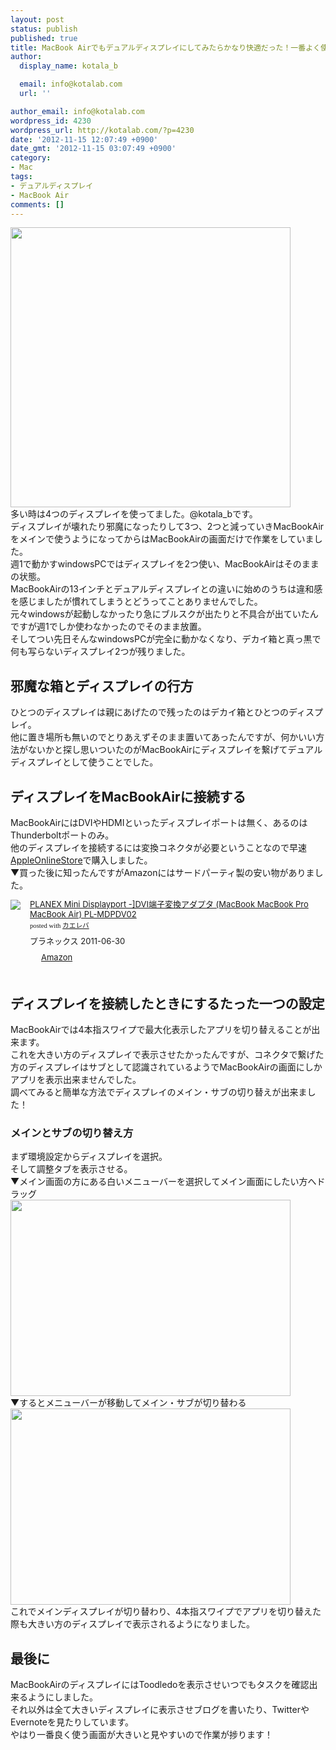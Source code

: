 ```yaml
---
layout: post
status: publish
published: true
title: MacBook Airでもデュアルディスプレイにしてみたらかなり快適だった！一番よく使う画面は大きい方がいい！
author:
  display_name: kotala_b

  email: info@kotalab.com
  url: ''

author_email: info@kotalab.com
wordpress_id: 4230
wordpress_url: http://kotalab.com/?p=4230
date: '2012-11-15 12:07:49 +0900'
date_gmt: '2012-11-15 03:07:49 +0900'
category:
- Mac
tags:
- デュアルディスプレイ
- MacBook Air
comments: []
---
```

<p><a href="http://kotalab.com/wp-content/uploads/dualdisplay_20121115.jpg" target="_blank"><img src="http://kotalab.com/wp-content/uploads/dualdisplay_20121115.jpg" alt="" title="dualdisplay_20121115" width="448" height="448" class="alignnone size-full wp-image-4236" /></a><br />
多い時は4つのディスプレイを使ってました。@kotala_bです。<br />
ディスプレイが壊れたり邪魔になったりして3つ、2つと減っていきMacBookAirをメインで使うようになってからはMacBookAirの画面だけで作業をしていました。<br />
週1で動かすwindowsPCではディスプレイを2つ使い、MacBookAirはそのままの状態。<br />
MacBookAirの13インチとデュアルディスプレイとの違いに始めのうちは違和感を感じましたが慣れてしまうとどうってことありませんでした。<br />
元々windowsが起動しなかったり急にブルスクが出たりと不具合が出ていたんですが週1でしか使わなかったのでそのまま放置。<br />
そしてつい先日そんなwindowsPCが完全に動かなくなり、デカイ箱と真っ黒で何も写らないディスプレイ2つが残りました。<br />
<!--more--></p>
<h2>邪魔な箱とディスプレイの行方</h2>
<p>ひとつのディスプレイは親にあげたので残ったのはデカイ箱とひとつのディスプレイ。<br />
他に置き場所も無いのでとりあえずそのまま置いてあったんですが、何かいい方法がないかと探し思いついたのがMacBookAirにディスプレイを繋げてデュアルディスプレイとして使うことでした。</p>
<h2>ディスプレイをMacBookAirに接続する</h2>
<p>MacBookAirにはDVIやHDMIといったディスプレイポートは無く、あるのはThunderboltポートのみ。<br />
他のディスプレイを接続するには変換コネクタが必要ということなので早速<a href="http://store.apple.com/jp" target="_blank">AppleOnlineStore</a>で購入しました。<br />
▼買った後に知ったんですがAmazonにはサードパーティ製の安い物がありました。</p>
<div class="kaerebalink-box" style="text-align:left;padding-bottom:20px;font-size:small;/zoom: 1;overflow: hidden;">
<div class="kaerebalink-image" style="float:left;margin:0 15px 10px 0;"><a href="http://www.amazon.co.jp/exec/obidos/ASIN/B0052GQ4S4/same-22/ref=nosim/" rel="nofollow" target="_blank"><img src="http://ecx.images-amazon.com/images/I/31lpyhdz52L._SL160_.jpg" style="border: none;" /></a></div>
<div class="kaerebalink-info" style="line-height:120%;/zoom: 1;overflow: hidden;">
<div class="kaerebalink-name" style="margin-bottom:10px;line-height:120%"><a href="http://www.amazon.co.jp/exec/obidos/ASIN/B0052GQ4S4/same-22/ref=nosim/" rel="nofollow" target="_blank">PLANEX Mini Displayport -]DVI端子変換アダプタ (MacBook MacBook Pro MacBook Air) PL-MDPDV02</a>
<div class="kaerebalink-powered-date" style="font-size:8pt;margin-top:5px;font-family:verdana;line-height:120%">posted with <a href="http://kaereba.com" target="_blank">カエレバ</a></div>
</div>
<div class="kaerebalink-detail" style="margin-bottom:5px;"> プラネックス 2011-06-30    </div>
<div class="kaerebalink-link1" style="margin-top:10px;">
<div class="shoplinkamazon" style="display:inline;margin-right:5px;background: url('http://img.yomereba.com/tam_k_01.gif') 0 0 no-repeat;padding: 2px 0 2px 18px;white-space: nowrap;"><a href="http://www.amazon.co.jp/gp/search?keywords=PL-MDPDV02&__mk_ja_JP=%83J%83%5E%83J%83i&tag=same-22" rel="nofollow" target="_blank" title="アマゾン" >Amazon</a></div>
</div>
</div>
<div class="booklink-footer" style="clear: left"></div>
</div>
<h2>ディスプレイを接続したときにするたった一つの設定</h2>
<p>MacBookAirでは4本指スワイプで最大化表示したアプリを切り替えることが出来ます。<br />
これを大きい方のディスプレイで表示させたかったんですが、コネクタで繋げた方のディスプレイはサブとして認識されているようでMacBookAirの画面にしかアプリを表示出来ませんでした。<br />
調べてみると簡単な方法でディスプレイのメイン・サブの切り替えが出来ました！</p>
<h3>メインとサブの切り替え方</h3>
<p>まず環境設定からディスプレイを選択。<br />
そして調整タブを表示させる。<br />
▼メイン画面の方にある白いメニューバーを選択してメイン画面にしたい方へドラッグ<br />
<a href="http://kotalab.com/wp-content/uploads/dualdisplay_20121115_01.jpg" target="_blank"><img src="http://kotalab.com/wp-content/uploads/dualdisplay_20121115_01.jpg" alt="" title="dualdisplay_20121115_01" width="448" height="314" class="alignnone size-full wp-image-4231" /></a><br />
▼するとメニューバーが移動してメイン・サブが切り替わる<br />
<a href="http://kotalab.com/wp-content/uploads/dualdisplay_20121115_02.jpg" target="_blank"><img src="http://kotalab.com/wp-content/uploads/dualdisplay_20121115_02.jpg" alt="" title="dualdisplay_20121115_02" width="448" height="314" class="alignnone size-full wp-image-4232" /></a><br />
これでメインディスプレイが切り替わり、4本指スワイプでアプリを切り替えた際も大きい方のディスプレイで表示されるようになりました。</p>
<h2>最後に</h2>
<p>MacBookAirのディスプレイにはToodledoを表示させいつでもタスクを確認出来るようにしました。<br />
それ以外は全て大きいディスプレイに表示させブログを書いたり、TwitterやEvernoteを見たりしています。<br />
やはり一番良く使う画面が大きいと見やすいので作業が捗ります！</p>
